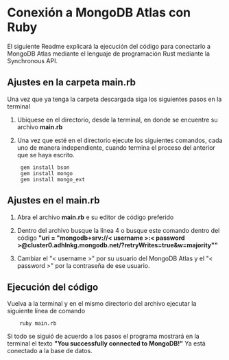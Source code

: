 # Conexión a MongoDB Atlas con Ruby
El siguiente Readme explicará la ejecución del código para conectarlo a MongoDB Atlas mediante el lenguaje de programación Rust mediante la Synchronous API.

## Ajustes en la carpeta main.rb
Una vez que ya tenga la carpeta descargada siga los siguientes pasos en la terminal

1. Ubíquese en el directorio, desde la terminal, en donde se encuentre su archivo **main.rb**

2. Una vez que esté en el directorio ejecute los siguientes comandos, cada uno de manera independiente, cuando termina el proceso del anterior que se haya escrito.

		gem install bson
		gem install mongo
		gem install mongo_ext


## Ajustes en el main.rb

1. Abra el archivo **main.rb** e su editor de código preferido

2. Dentro del archivo busque la línea 4 o busque este comando dentro del código **"uri = "mongodb+srv://< username >:< password >@cluster0.adhlnkg.mongodb.net/?retryWrites=true&w=majority""**

3. Cambiar el "< username >" por su usuario del MongoDB Atlas y el "< password >" por la contraseña de ese usuario.

## Ejecución del código

Vuelva a la terminal y en el mismo directorio del archivo ejecutar la siguiente línea de comando

		ruby main.rb
		
Si todo se siguió de acuerdo a los pasos el programa mostrará en la terminal el texto **"You successfully connected to MongoDB!"** 
Ya está conectado a la base de datos.
